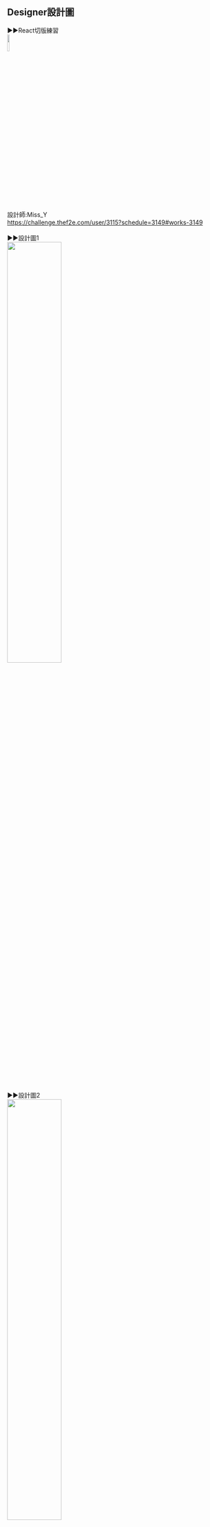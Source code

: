 ## Designer設計圖
▶▶React切版練習<br>
<img src="https://github.com/ruby840124/CD_player/blob/master/image/author.JPG" width="10%" height="10%"> <br><br>
設計師:Miss_Y<br>
https://challenge.thef2e.com/user/3115?schedule=3149#works-3149<br><br>
▶▶設計圖1<br>
<img src="https://github.com/ruby840124/CD_player/blob/master/image/UI_1.JPG" width="50%" height="50%"> <br><br>
▶▶設計圖2<br>
<img src="https://github.com/ruby840124/CD_player/blob/master/image/UI_2.JPG" width="50%" height="50%"> <br><br>
▶▶設計圖3<br>
<img src="https://github.com/ruby840124/CD_player/blob/master/image/UI_3.JPG" width="50%" height="50%"> <br><br>
## 網頁呈現結果
**PC結果**<br>
▶▶成果<br>
<img src="https://github.com/ruby840124/CD_player/blob/master/image/PC_0918.JPG" width="50%" height="50%"> <br><br>
▶▶成果<br>
<img src="https://github.com/ruby840124/CD_player/blob/master/image/PC2_0918.JPG" width="50%" height="50%"> <br><br>
▶▶成果<br>
<img src="https://github.com/ruby840124/CD_player/blob/master/image/PC3_0918.JPG" width="50%" height="50%"> <br><br>
▶▶成果<br>
<img src="https://github.com/ruby840124/CD_player/blob/master/image/PC4_0918.JPG" width="50%" height="50%"> <br><br>
▶▶DEMO網站<br>
https://ruby840124.github.io/CD_player/<br>

▶▶更新事項<br>
尚未完成 一堆還沒做 QAQ <br>
這次練習比較多CSS跟動畫
